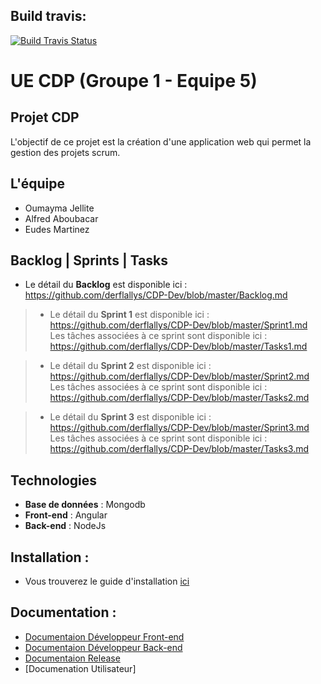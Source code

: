 
## Build travis:

[![Build Travis Status](https://travis-ci.com/derflallys/CDP-Dev.svg?token=gsystqqqLGzAApB6oXpS&branch=master)](https://travis-ci.com/derflallys/CDP-Dev)

# UE CDP (Groupe 1 - Equipe 5)

## Projet CDP 
 L'objectif de ce projet est la création d'une application web qui permet la gestion des projets scrum.


## L'équipe

* Oumayma Jellite
* Alfred Aboubacar
* Eudes Martinez

## Backlog | Sprints | Tasks 

* Le détail du **Backlog** est disponible ici : https://github.com/derflallys/CDP-Dev/blob/master/Backlog.md 

> * Le détail du **Sprint 1** est disponible ici : 
>https://github.com/derflallys/CDP-Dev/blob/master/Sprint1.md     
 > Les tâches associées à ce sprint sont disponible ici :
https://github.com/derflallys/CDP-Dev/blob/master/Tasks1.md

> * Le détail du **Sprint 2** est disponible ici : 
>https://github.com/derflallys/CDP-Dev/blob/master/Sprint2.md     
 > Les tâches associées à ce sprint sont disponible ici :
https://github.com/derflallys/CDP-Dev/blob/master/Tasks2.md


> * Le détail du **Sprint 3** est disponible ici : 
>https://github.com/derflallys/CDP-Dev/blob/master/Sprint3.md     
 > Les tâches associées à ce sprint sont disponible ici :
https://github.com/derflallys/CDP-Dev/blob/master/Tasks3.md


## Technologies 
 * **Base de données** :  Mongodb
 * **Front-end** : Angular
 * **Back-end** : NodeJs


  
## Installation : 

*  Vous trouverez le guide d'installation [ici](https://github.com/derflallys/CDP-Dev/blob/master/Install.md)



## Documentation : 

 * [Documentaion Développeur Front-end](https://github.com/derflallys/CDP-Dev/blob/master/front-end/Documentation_FrontEnd.md)  
 * [Documentaion Développeur Back-end](https://github.com/derflallys/CDP-Dev/blob/master/back-end/Documentation_BackEnd.md) 
 * [Documentaion Release](https://github.com/derflallys/CDP-Dev/blob/master/Release.md) 
 * [Documenation Utilisateur]  

